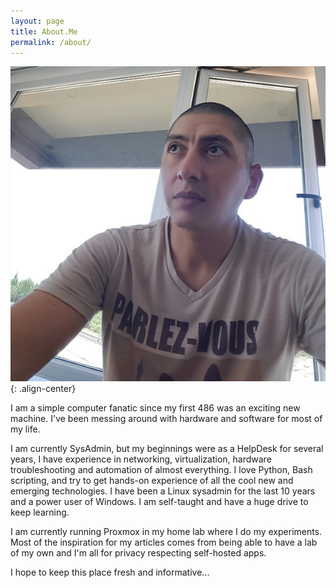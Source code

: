 ```yaml
---
layout: page
title: About.Me
permalink: /about/
---
```


![Alt Text](_site/assets/img/1579819582680.jpeg){: .align-center}

I am a simple computer fanatic since my first 486 was an exciting new machine. I've been messing around with hardware and software for most of my life.

I am currently SysAdmin, but my beginnings were as a HelpDesk for several years, I have experience in networking, virtualization, hardware troubleshooting and automation of almost everything. I love Python, Bash scripting, and try to get hands-on experience of all the cool new and emerging technologies. I have been a Linux sysadmin for the last 10 years and a power user of Windows. I am self-taught and have a huge drive to keep learning.

I am currently running Proxmox in my home lab where I do my experiments. Most of the inspiration for my articles comes from being able to have a lab of my own and I'm all for privacy respecting self-hosted apps.

I hope to keep this place fresh and informative...
